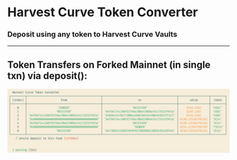 # Harvest Curve Token Converter
### Deposit using any token to Harvest Curve Vaults

---

## Token Transfers on Forked Mainnet (in single txn) via deposit():
![Test Output](./media/test-output.png)
